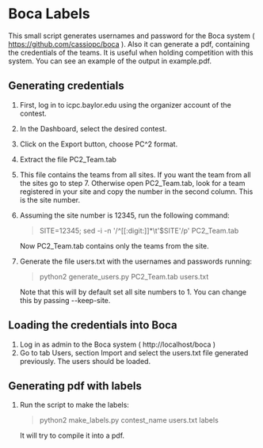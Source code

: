 # Boca Labels

This small script generates usernames and password for the Boca system ( https://github.com/cassiopc/boca ).
Also it can generate a pdf, containing the credentials of the teams.
It is useful when holding competition with this system.
You can see an example of the output in example.pdf.

## Generating credentials
1. First, log in to icpc.baylor.edu using the organizer account of the contest.
2. In the Dashboard, select the desired contest. 
3. Click on the Export button, choose PC^2 format.
4. Extract the file PC2_Team.tab
5. This file contains the teams from all sites. If you want the team from all the sites go to step 7. Otherwise open PC2_Team.tab, look for a team registered in your site and copy the number in the second column. This is the site number.
6. Assuming the site number is 12345, run the following command:
    > SITE=12345; sed -i -n '/^[[:digit:]]*\t'$SITE'/p' PC2_Team.tab
   
   Now PC2_Team.tab contains only the teams from the site.
7. Generate the file users.txt with the usernames and passwords running:
    > python2 generate_users.py PC2_Team.tab users.txt
    
    Note that this will by default set all site numbers to 1.
    You can change this by passing --keep-site.
    
## Loading the credentials into Boca
1. Log in as admin to the Boca system ( http://localhost/boca )
2. Go to tab Users, section Import and select the users.txt file generated previously. The users should be loaded.

## Generating pdf with labels
1. Run the script to make the labels:
    > python2 make_labels.py contest_name users.txt labels
    
    It will try to compile it into a pdf.
